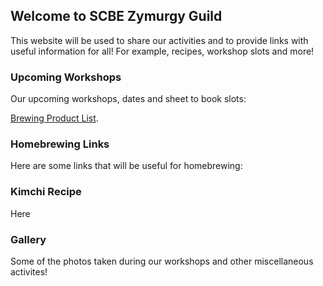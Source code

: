 ## Welcome to SCBE Zymurgy Guild

This website will be used to share our activities and to provide links with useful information for all! For example, recipes, workshop slots and more!

### Upcoming Workshops

Our upcoming workshops, dates and sheet to book slots:

[Brewing Product List](https://docs.google.com/spreadsheets/u/2/d/1PwdJ3Cm_mjPKGIUcrXmDOM6DRE9IPMv-uPGL8Onuqdw/edit#gid=0).

### Homebrewing Links

Here are some links that will be useful for homebrewing:

### Kimchi Recipe

Here

### Gallery

Some of the photos taken during our workshops and other miscellaneous activites!
